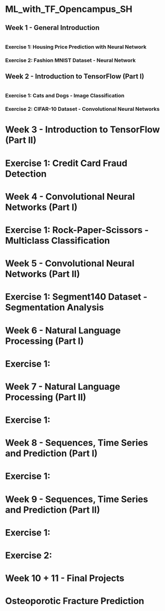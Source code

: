 # ML_with_TF_Opencampus_SH

## Week 1 - General Introduction
  # 
  ### Exercise 1: Housing Price Prediction with Neural Network
  ### Exercise 2: Fashion MNIST Dataset - Neural Network
  
## Week 2 - Introduction to TensorFlow (Part I)
  #
  ### Exercise 1: Cats and Dogs - Image Classification 
  ### Exercise 2: CIFAR-10 Dataset - Convolutional Neural Networks 
  
# Week 3 - Introduction to TensorFlow (Part II)
  #
  # Exercise 1: Credit Card Fraud Detection
  
# Week 4 - Convolutional Neural Networks (Part I)
  #
  # Exercise 1: Rock-Paper-Scissors - Multiclass Classification 
  
# Week 5 - Convolutional Neural Networks (Part II)
  #
  # Exercise 1: Segment140 Dataset - Segmentation Analysis
  
# Week 6 - Natural Language Processing (Part I)
  #
  # Exercise 1:
  
# Week 7 - Natural Language Processing (Part II)
  #
  # Exercise 1: 
  
# Week 8 - Sequences, Time Series and Prediction (Part I)
  #
  # Exercise 1: 
  
# Week 9 - Sequences, Time Series and Prediction (Part II)
  #
  # Exercise 1: 
  # Exercise 2: 
  
# Week 10 + 11 - Final Projects
  # Osteoporotic Fracture Prediction
  
  
